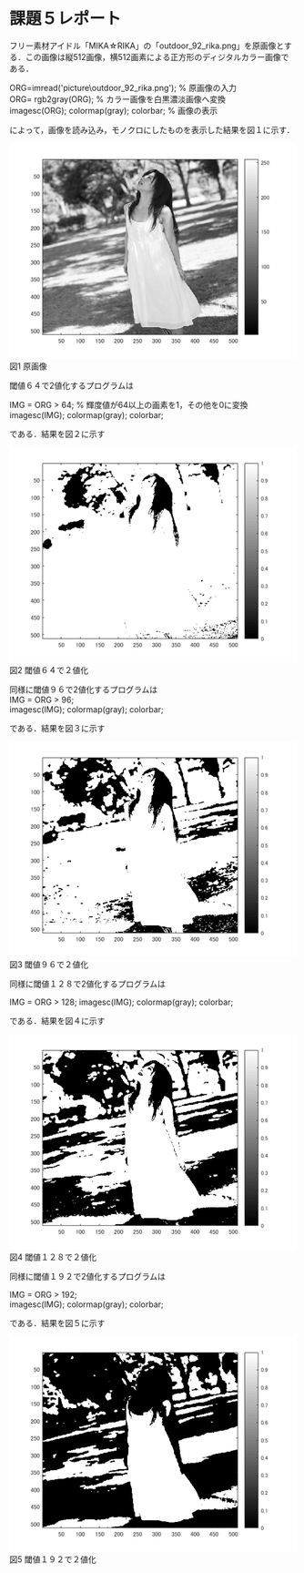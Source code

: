 # 課題５レポート

フリー素材アイドル「MIKA☆RIKA」の「outdoor_92_rika.png」を原画像とする．この画像は縦512画像，横512画素による正方形のディジタルカラー画像である．

ORG=imread('picture\outdoor_92_rika.png'); % 原画像の入力  
ORG= rgb2gray(ORG); % カラー画像を白黒濃淡画像へ変換  
imagesc(ORG); colormap(gray); colorbar; % 画像の表示  

によって，画像を読み込み，モノクロにしたものを表示した結果を図１に示す．

![原画像](https://github.com/KenTamari/lecture_image_processing/blob/master/picture/kadai3/img0.PNG?raw=true)  
図1 原画像

閾値６４で2値化するプログラムは

IMG = ORG > 64; % 輝度値が64以上の画素を1，その他を0に変換  
imagesc(IMG); colormap(gray); colorbar;

である．結果を図２に示す

![原画像](https://github.com/KenTamari/lecture_image_processing/blob/master/picture/kadai3/img1.PNG?raw=true)  
図2 閾値６４で２値化  

同様に閾値９６で2値化するプログラムは  
IMG = ORG > 96;  
imagesc(IMG); colormap(gray); colorbar;  

である．結果を図３に示す

![原画像](https://github.com/KenTamari/lecture_image_processing/blob/master/picture/kadai3/img2.png?raw=true)  
図3 閾値９６で２値化

同様に閾値１２８で2値化するプログラムは  

IMG = ORG > 128;
imagesc(IMG); colormap(gray); colorbar;

である．結果を図４に示す

![原画像](https://github.com/KenTamari/lecture_image_processing/blob/master/picture/kadai3/img3.png?raw=true)  
図4 閾値１２８で２値化

同様に閾値１９２で2値化するプログラムは  

IMG = ORG > 192;  
imagesc(IMG); colormap(gray); colorbar;

である．結果を図５に示す

![原画像](https://github.com/KenTamari/lecture_image_processing/blob/master/picture/kadai3/img4.png?raw=true)  
図5 閾値１９２で２値化



